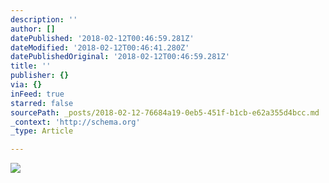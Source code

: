 ```yaml
---
description: ''
author: []
datePublished: '2018-02-12T00:46:59.281Z'
dateModified: '2018-02-12T00:46:41.280Z'
datePublishedOriginal: '2018-02-12T00:46:59.281Z'
title: ''
publisher: {}
via: {}
inFeed: true
starred: false
sourcePath: _posts/2018-02-12-76684a19-0eb5-451f-b1cb-e62a355d4bcc.md
_context: 'http://schema.org'
_type: Article

---
```

![](https://the-grid-user-content.s3-us-west-2.amazonaws.com/129f58cf-c4d8-4694-a1d5-0bd646ce2353.jpg)